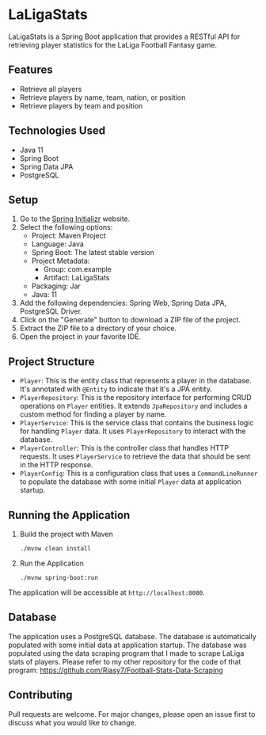 # LaLigaStats

LaLigaStats is a Spring Boot application that provides a RESTful API for retrieving player statistics for the LaLiga Football Fantasy game.

## Features

- Retrieve all players
- Retrieve players by name, team, nation, or position
- Retrieve players by team and position

## Technologies Used

- Java 11
- Spring Boot
- Spring Data JPA
- PostgreSQL

## Setup

1. Go to the [Spring Initializr](https://start.spring.io/) website.
2. Select the following options:
   - Project: Maven Project
   - Language: Java
   - Spring Boot: The latest stable version
   - Project Metadata:
     - Group: com.example
     - Artifact: LaLigaStats
   - Packaging: Jar
   - Java: 11
3. Add the following dependencies: Spring Web, Spring Data JPA, PostgreSQL Driver.
4. Click on the "Generate" button to download a ZIP file of the project.
5. Extract the ZIP file to a directory of your choice.
6. Open the project in your favorite IDE.

## Project Structure

- `Player`: This is the entity class that represents a player in the database. It's annotated with `@Entity` to indicate that it's a JPA entity.
- `PlayerRepository`: This is the repository interface for performing CRUD operations on `Player` entities. It extends `JpaRepository` and includes a custom method for finding a player by name.
- `PlayerService`: This is the service class that contains the business logic for handling `Player` data. It uses `PlayerRepository` to interact with the database.
- `PlayerController`: This is the controller class that handles HTTP requests. It uses `PlayerService` to retrieve the data that should be sent in the HTTP response.
- `PlayerConfig`: This is a configuration class that uses a `CommandLineRunner` to populate the database with some initial `Player` data at application startup.

## Running the Application
1. Build the project with Maven
   ```
   ./mvnw clean install
   ```
2. Run the Application
   ```
   ./mvnw spring-boot:run
   ```
The application will be accessible at `http://localhost:8080`.

## Database

The application uses a PostgreSQL database. The database is automatically populated with some initial data at application startup. The database was populated using the data scraping program that I made to scrape LaLiga stats of players. Please refer to my other repository for the code of that program: https://github.com/Riasy7/Football-Stats-Data-Scraping

## Contributing

Pull requests are welcome. For major changes, please open an issue first to discuss what you would like to change.


   
